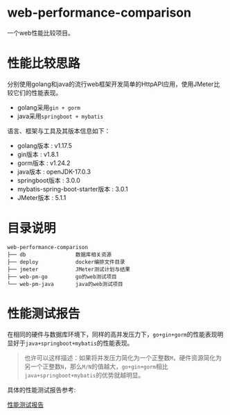 web-performance-comparison
=====

一个web性能比较项目。

# 性能比较思路
分别使用golang和java的流行web框架开发简单的HttpAPI应用，使用JMeter比较它们的性能表现。
- golang采用`gin + gorm`
- java采用`springboot + mybatis`

语言、框架与工具及其版本信息如下：
- golang版本 : v1.17.5
- gin版本 : v1.8.1
- gorm版本 : v1.24.2
- java版本 : openJDK-17.0.3
- springboot版本 : 3.0.0
- mybatis-spring-boot-starter版本 : 3.0.1
- JMeter版本 : 5.1.1

# 目录说明
```
web-performance-comparison
├── db                数据库相关资源
├── deploy            docker编排文件目录
├── jmeter            JMeter测试计划与结果
├── web-pm-go         go的web测试项目
└── web-pm-java       java的web测试项目
```

# 性能测试报告
在相同的硬件与数据库环境下，同样的高并发压力下，`go+gin+gorm`的性能表现明显好于`java+springboot+mybatis`的性能表现。
> 也许可以这样描述：如果将并发压力简化为一个正整数`M`，硬件资源简化为另一个正整数`N`，那么`M/N`的值越大，`go+gin+gorm`相比`java+springboot+mybatis`的优势就越明显。

具体的性能测试报告参考:

<a href="./性能测试报告.md" target="_blank">性能测试报告</a>

